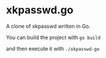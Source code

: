 # xkpasswd.go

A clone of xkpasswd written in Go.

You can build the project with
`go build`

and then execute it with
`./xkpasswd-go`
